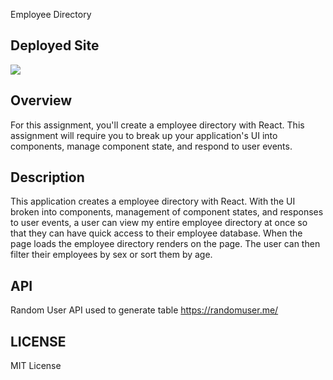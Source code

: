 Employee Directory

## Deployed Site
 

![](https://github.com/Doseofcarlos/co-employee-directory)

## Overview

For this assignment, you'll create a employee directory with React. This assignment will require you to break up your application's UI into components, manage component state, and respond to user events.

## Description

This application creates a employee directory with React. With the UI broken into components, management of component states, and responses to user events, a user can view my entire employee directory at once so that they can have quick access to their employee database. When the page loads the employee directory renders on the page. The user can then filter their employees by sex or sort them by age. 

## API

Random User API used to generate table 
https://randomuser.me/ 

## LICENSE 

MIT License 